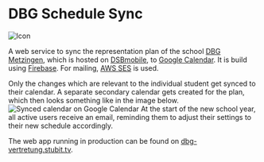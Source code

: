 # DBG Schedule Sync

![Icon](https://i.imgur.com/BvxYrRZt.png)

A web service to sync the representation plan of the school [DBG Metzingen](https://dbg-metzingen.de), which is hosted
on [DSBmobile](https://www.dsbmobile.de), to [Google Calendar](https://calendar.google.com). It is build using
[Firebase](https://firebase.google.com). For mailing, [AWS SES](https://aws.amazon.com/ses/) is used.

Only the changes which are relevant to the individual student get synced to their calendar. A separate secondary
calendar gets created for the plan, which then looks something like in the image below.
![Synced calendar on Google Calendar](https://i.imgur.com/SirZztp.png)
At the start of the new school year, all active users receive an email, reminding them to adjust their settings to their
new schedule accordingly.

The web app running in production can be found on [dbg-vertretung.stubit.tv](https://dbg-vertretung.stubit.tv/).

